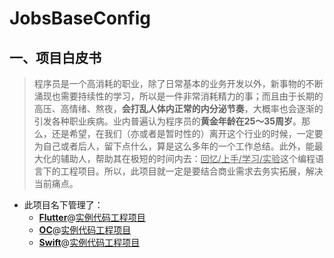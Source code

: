 # JobsBaseConfig

## 一、项目白皮书

> 程序员是一个高消耗的职业，除了日常基本的业务开发以外，新事物的不断涌现也需要持续性的学习，所以是一件非常消耗精力的事；而且由于长期的高压、高情绪、熬夜，**会打乱人体内正常的内分泌节奏**，大概率也会逐渐的引发各种职业疾病。业内普遍认为程序员的**黄金年龄在25～35周岁**。那么，还是希望，在我们（亦或者是暂时性的）离开这个行业的时候，一定要为自己或者后人，留下点什么，算是这么多年的一个工作总结。此外，能最大化的辅助人，帮助其在极短的时间内去：<u>回忆/上手/学习/实验</u>这个编程语言下的工程项目。所以，此项目就一定是要结合商业需求去务实拓展，解决当前痛点。

* 此项目名下管理了：
  * [**Flutter**](https://flutter.dev/)@[实例代码工程项目](https://github.com/295060456/JobsFlutterBaseConfigDemo)
  * [**OC**]()@[实例代码工程项目](https://github.com/295060456/JobsOCBaseConfigDemo)
  * [**Swift**]()@[实例代码工程项目](https://github.com/295060456/JobsSwiftBaseConfigDemo)
